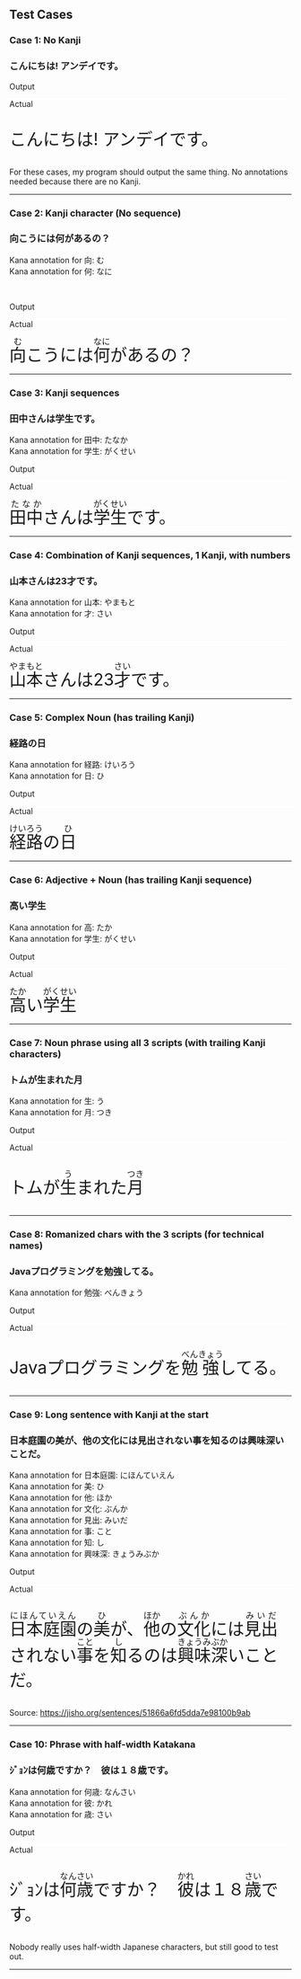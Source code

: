 <style>
  .test-annotation-block, .actual-annotation-block {
    outline: 0.05px solid white;
    font-size: 30px;
    }
</style>


## Test Cases

### Case 1: No Kanji
### こんにちは! アンデイです。

Output
<div class="test-annotation-block">


</div>

Actual
<div class="actual-annotation-block">

こんにちは! アンデイです。

</div>

For these cases, my program should output the same thing. No annotations needed because there are no Kanji.

---

### Case 2: Kanji character (No sequence)

### 向こうには何があるの？
Kana annotation for 向: む  
Kana annotation for 何: なに

<br>

Output

<div class="test-annotation-block">
    
</div>

Actual

<div class="actual-annotation-block">
<ruby>向<rt>む</rt></ruby>こうには<ruby>何<rt>なに</rt></ruby>があるの？
</div>

---
### Case 3: Kanji sequences

### 田中さんは学生です。
Kana annotation for 田中: たなか  
Kana annotation for 学生: がくせい  

Output
<div class="test-annotation-block">


</div>


Actual
<div class="actual-annotation-block">
<ruby>田中<rt>たなか</rt></ruby>さんは<ruby>学生<rt>がくせい</rt></ruby>です。
</div>
 
---
### Case 4: Combination of Kanji sequences, 1 Kanji, with numbers
### 山本さんは23才です。
Kana annotation for 山本: やまもと  
Kana annotation for 才: さい  

Output
<div class="test-annotation-block">



</div>


Actual
<div class="actual-annotation-block">
<ruby>山本<rt>やまもと</rt></ruby>さんは23<ruby>才<rt>さい</rt></ruby>です。
</div>
 
---
### Case 5: Complex Noun (has trailing Kanji)
### 経路の日

Kana annotation for 経路: けいろう   
Kana annotation for 日: ひ

Output
<div class="test-annotation-block">


</div>


Actual
<div class="actual-annotation-block">
<ruby>経路<rt>けいろう</rt></ruby>の<ruby>日<rt>ひ</rt></ruby>
</div>

---

### Case 6: Adjective + Noun (has trailing Kanji sequence)
### 高い学生

Kana annotation for 高: たか  
Kana annotation for 学生: がくせい

Output
<div class="test-annotation-block">



</div>


Actual
<div class="actual-annotation-block">
<ruby>高<rt>たか</rt></ruby>い<ruby>学生<rt>がくせい</rt></ruby>
</div>

---
### Case 7: Noun phrase using all 3 scripts (with trailing Kanji characters)

### トムが生まれた月
Kana annotation for 生: う  
Kana annotation for 月: つき  

Output
<div class="test-annotation-block">



</div>


Actual
<div class="actual-annotation-block">

トムが<ruby>生<rt>う</rt></ruby>まれた<ruby>月<rt>つき</rt></ruby>

</div>

---
### Case 8: Romanized chars with the 3 scripts (for technical names)
### Javaプログラミングを勉強してる。

Kana annotation for 勉強: べんきょう 

Output
<div class="test-annotation-block">


</div>

Actual
<div class="actual-annotation-block">

Javaプログラミングを<ruby>勉<rt>べん</rt></ruby><ruby>強<rt>きょう</rt></ruby>してる。

</div>

---
### Case 9: Long sentence with Kanji at the start
### 日本庭園の美が、他の文化には見出されない事を知るのは興味深いことだ。
Kana annotation for 日本庭園: にほんていえん  
Kana annotation for 美: ひ  
Kana annotation for 他: ほか  
Kana annotation for 文化: ぶんか  
Kana annotation for 見出: みいだ  
Kana annotation for 事: こと  
Kana annotation for 知: し  
Kana annotation for 興味深: きょうみぶか  

Output
<div class="test-annotation-block">



</div>

Actual
<div class="actual-annotation-block">

<ruby>日本庭園<rt>にほんていえん</rt></ruby>の<ruby>美<rt>ひ</rt></ruby>が、<ruby>他<rt>ほか</rt></ruby>の<ruby>文化<rt>ぶんか</rt></ruby>には<ruby>見出<rt>みいだ</rt></ruby>されない<ruby>事<rt>こと</rt></ruby>を<ruby>知<rt>し</rt></ruby>るのは<ruby>興味深<rt>きょうみぶか</rt></ruby>いことだ。

</div>

Source: https://jisho.org/sentences/51866a6fd5dda7e98100b9ab

---

### Case 10: Phrase with half-width Katakana

### ｼﾞｮﾝは何歳ですか？　彼は１８歳です。
Kana annotation for 何歳: なんさい  
Kana annotation for 彼: かれ  
Kana annotation for 歳: さい

Output
<div class="test-annotation-block">



</div>

Actual
<div class="actual-annotation-block">

ｼﾞｮﾝは<ruby>何歳<rt>なんさい</rt></ruby>ですか？　<ruby>彼<rt>かれ</rt></ruby>は１８<ruby>歳<rt>さい</rt></ruby>です。

</div>

Nobody really uses half-width Japanese characters, but still good to test out.

---